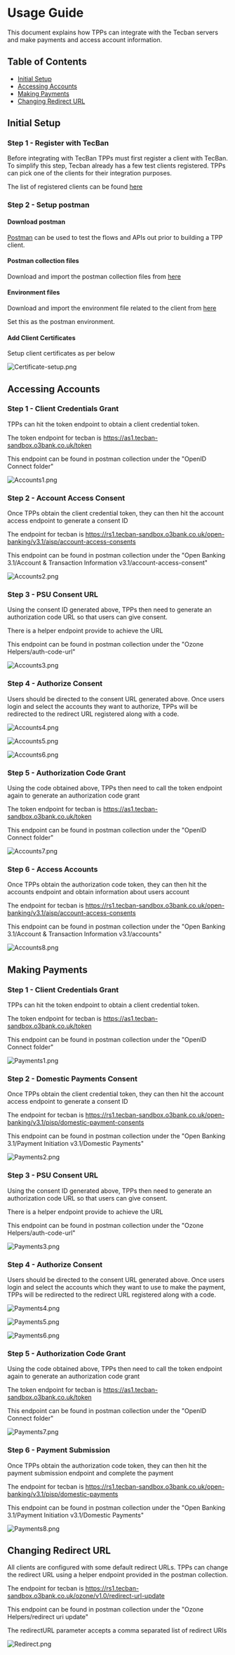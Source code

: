 # Usage Guide

This document explains how TPPs can integrate with the Tecban servers and make payments and access account information. 

## Table of Contents

  - [Initial Setup](#markdown-header-initial-setup)
  - [Accessing Accounts](#markdown-header-accessing-accounts)
  - [Making Payments](#markdown-header-making-payments)
  - [Changing Redirect URL](#markdown-header-changing-redirect-url)

## Initial Setup

### Step 1 - Register with TecBan

Before integrating with TecBan TPPs must first register a client with TecBan. 
To simplify this step, Tecban already has a few test clients registered. TPPs can pick one of the clients for their integration purposes. 

The list of registered clients can be found [here](../test%20clients/README.md)

### Step 2 - Setup postman

####  Download postman

[Postman](https://www.postman.com) can be used to test the flows and APIs out prior to building a TPP client. 

#### Postman collection files
 
Download and import the postman collection files from [here](./files/postman-collection.json)

#### Environment files
 
Download and import the environment file related to the client from [here](../test%20clients/README.md)

Set this as the postman environment.

#### Add Client Certificates
 
Setup client certificates as per below 

![ Certificate-setup.png ]( files/Certificate-setup.png )

## Accessing Accounts

### Step 1 - Client Credentials Grant

TPPs can hit the token endpoint to obtain a client credential token. 

The token endpoint for tecban is https://as1.tecban-sandbox.o3bank.co.uk/token

This endpoint can be found in postman collection under the "OpenID Connect folder" 

![ Accounts1.png ]( files/accounts/Accounts1.png )

### Step 2 - Account Access Consent

Once TPPs obtain the client credential token, they can then hit the account access endpoint to generate a consent ID

The endpoint for tecban is https://rs1.tecban-sandbox.o3bank.co.uk/open-banking/v3.1/aisp/account-access-consents

This endpoint can be found in postman collection under the "Open Banking 3.1/Account & Transaction Information v3.1/account-access-consent" 

![ Accounts2.png ]( files/accounts/Accounts2.png )

### Step 3 - PSU Consent URL

Using the consent ID generated above, TPPs then need to generate an authorization code URL so that users can give consent.

There is a helper endpoint provide to achieve the URL

This endpoint can be found in postman collection under the "Ozone Helpers/auth-code-url" 

![ Accounts3.png ]( files/accounts/Accounts3.png )

### Step 4 - Authorize Consent

Users should be directed to the consent URL generated above. Once users login and select the accounts they want to authorize, TPPs will be redirected to the redirect URL registered along with a code.

![ Accounts4.png ]( files/accounts/Accounts4.png )

![ Accounts5.png ]( files/accounts/Accounts5.png )

![ Accounts6.png ]( files/accounts/Accounts6.png )

### Step 5 - Authorization Code Grant

Using the code obtained above, TPPs then need to call the token endpoint again to generate an authorization code grant

The token endpoint for tecban is https://as1.tecban-sandbox.o3bank.co.uk/token

This endpoint can be found in postman collection under the "OpenID Connect folder" 

![ Accounts7.png ]( files/accounts/Accounts7.png )

### Step 6 - Access Accounts

Once TPPs obtain the authorization code token, they can then hit the accounts endpoint and obtain information about users account

The endpoint for tecban is https://rs1.tecban-sandbox.o3bank.co.uk/open-banking/v3.1/aisp/account-access-consents

This endpoint can be found in postman collection under the "Open Banking 3.1/Account & Transaction Information v3.1/accounts" 

![ Accounts8.png ]( files/accounts/Accounts8.png )

## Making Payments

### Step 1 - Client Credentials Grant

TPPs can hit the token endpoint to obtain a client credential token. 

The token endpoint for tecban is https://as1.tecban-sandbox.o3bank.co.uk/token

This endpoint can be found in postman collection under the "OpenID Connect folder" 

![ Payments1.png ]( files/payments/Payments1.png )

### Step 2 - Domestic Payments Consent

Once TPPs obtain the client credential token, they can then hit the account access endpoint to generate a consent ID

The endpoint for tecban is https://rs1.tecban-sandbox.o3bank.co.uk/open-banking/v3.1/pisp/domestic-payment-consents

This endpoint can be found in postman collection under the "Open Banking 3.1/Payment Initiation v3.1/Domestic Payments" 

![ Payments2.png ]( files/payments/Payments2.png )

### Step 3 - PSU Consent URL

Using the consent ID generated above, TPPs then need to generate an authorization code URL so that users can give consent.

There is a helper endpoint provide to achieve the URL

This endpoint can be found in postman collection under the "Ozone Helpers/auth-code-url" 

![ Payments3.png ]( files/payments/Payments3.png )

### Step 4 - Authorize Consent

Users should be directed to the consent URL generated above. Once users login and select the accounts which they want to use to make the payment, TPPs will be redirected to the redirect URL registered along with a code.

![ Payments4.png ]( files/payments/Payments4.png )

![ Payments5.png ]( files/payments/Payments5.png )

![ Payments6.png ]( files/payments/Payments6.png )

### Step 5 - Authorization Code Grant

Using the code obtained above, TPPs then need to call the token endpoint again to generate an authorization code grant

The token endpoint for tecban is https://as1.tecban-sandbox.o3bank.co.uk/token

This endpoint can be found in postman collection under the "OpenID Connect folder" 

![ Payments7.png ]( files/payments/Payments7.png )

### Step 6 - Payment Submission

Once TPPs obtain the authorization code token, they can then hit the payment submission endpoint and complete the payment

The endpoint for tecban is https://rs1.tecban-sandbox.o3bank.co.uk/open-banking/v3.1/pisp/domestic-payments

This endpoint can be found in postman collection under the "Open Banking 3.1/Payment Initiation v3.1/Domestic Payments" 

![ Payments8.png ]( files/payments/Payments8.png )



## Changing Redirect URL

All clients are configured with some default redirect URLs. TPPs can change the redirect URL using a helper endpoint provided in the postman collection.

The endpoint for tecban is https://rs1.tecban-sandbox.o3bank.co.uk/ozone/v1.0/redirect-url-update

This endpoint can be found in postman collection under the "Ozone Helpers/redirect uri update" 

The redirectURL parameter accepts a comma separated list of redirect URIs

![ Redirect.png ]( files/payments/Redirect.png )